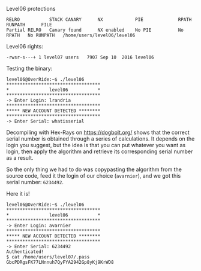 Level06 protections

```Shell
RELRO           STACK CANARY      NX            PIE             RPATH      RUNPATH      FILE
Partial RELRO   Canary found      NX enabled    No PIE          No RPATH   No RUNPATH   /home/users/level06/level06
```

Level06 rights:
```Shell
-rwsr-s---+ 1 level07 users   7907 Sep 10  2016 level06
```

Testing the binary:
```Shell
level06@OverRide:~$ ./level06
***********************************
*               level06           *
***********************************
-> Enter Login: lrandria
***********************************
***** NEW ACCOUNT DETECTED ********
***********************************
-> Enter Serial: whatisserial
```

Decompiling with Hex-Rays on https://dogbolt.org/ shows that the correct serial number is obtained through a series of calculations. It depends on the login you suggest, but the idea is that you can put whatever you want as login, then apply the algorithm and retrieve its corresponding serial number as a result.

So the only thing we had to do was copypasting the algorithm from the source code, feed it the login of our choice (`avarnier`), and we got this serial number: `6234492`.

Here it is!
```Shell
level06@OverRide:~$ ./level06
***********************************
*               level06           *
***********************************
-> Enter Login: avarnier
***********************************
***** NEW ACCOUNT DETECTED ********
***********************************
-> Enter Serial: 6234492
Authenticated!
$ cat /home/users/level07/.pass
GbcPDRgsFK77LNnnuh7QyFYA2942Gp8yKj9KrWD8
```

